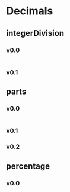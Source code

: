 # Decimals

## integerDivision

### v0.0
~~~

~~~
### v0.1

## parts

### v0.0
~~~

~~~
### v0.1
### v0.2

## percentage

### v0.0
~~~

~~~
